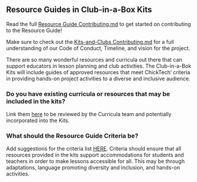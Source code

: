## Resource Guides in Club-in-a-Box Kits

Read the full [Resource Guide Contributing.md](https://docs.google.com/document/d/16IDwcdyiWF1-PtW20KwgmUY71BqpWnRLKaMfZ4aM0d8/edit) to get started on contributing to the Resource Guide!

Make sure to check out the [Kits-and-Clubs Contributing.md](https://docs.google.com/document/d/1Bc_G5qWdX8DPIrOyLwAEqspExM6VsD9_l62YZnruIsQ/edit) for a full understanding of our Code of Conduct, Timeline, and vision for the project.

There are so many wonderful resources and curricula out there that can support educators in lesson planning and club activities.  The Club-in-a-Bok Kits will include guides of approved resources that meet ChickTech’ criteria in providing hands-on project activities to a diverse and inclusive audience.

### Do you have existing curricula or resources that may be included in the kits? 

Link them [here](https://docs.google.com/document/d/16IDwcdyiWF1-PtW20KwgmUY71BqpWnRLKaMfZ4aM0d8/edit) to be reviewed by the Curricula team and potentially incorporated into the Kits.

### What should the Resource Guide Criteria be?

Add suggestions for the criteria list [HERE](https://docs.google.com/document/d/19kGSQ_Od_P4a4dEabrpo1GXDWiYF2Vbe8d3g1b6hePA/edit).  Criteria should ensure that all resources provided in the kits support accommodations for students and teachers in order to make lessons accessible for all.  This may be through adaptations, language promoting diversity and inclusion, and hands-on activities.

